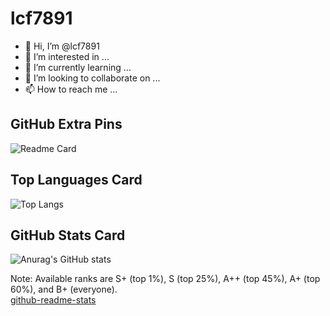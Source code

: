 # lcf7891

  - 👋 Hi, I’m @lcf7891
  - 👀 I’m interested in ...
  - 🌱 I’m currently learning ...
  - 💞️ I’m looking to collaborate on ...
  - 📫 How to reach me ...

  <!---
  lcf7891/lcf7891 is a ✨ special ✨ repository because its `README.md` (this file) appears on your GitHub profile.
  You can click the Preview link to take a look at your changes.
  --->

## GitHub Extra Pins
![Readme Card](https://github-readme-stats.vercel.app/api/pin/?username=lcf7891&repo=lcf7891&theme=merko&border_color=15fa004d&border_radius=20&bg_color=deg,001C69,2C5DE6)

## Top Languages Card
![Top Langs](https://github-readme-stats.vercel.app/api/top-langs/?username=lcf7891&layout=compact&theme=merko&border_color=15fa004d&border_radius=20&bg_color=deg,001C69,2C5DE6)

## GitHub Stats Card
![Anurag's GitHub stats](https://github-readme-stats.vercel.app/api?username=lcf7891&count_private=true&show_icons=true&theme=merko&border_color=15fa004d&border_radius=20&bg_color=deg,001C69,2C5DE6)

Note: Available ranks are S+ (top 1%), S (top 25%), A++ (top 45%), A+ (top 60%), and B+ (everyone).  
[github-readme-stats](https://github.com/anuraghazra/github-readme-stats)


